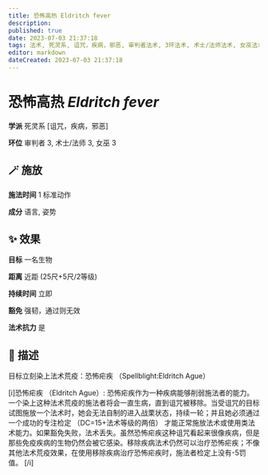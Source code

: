 ```yaml
---
title: 恐怖高热 Eldritch fever
description: 
published: true
date: 2023-07-03 21:37:18
tags: 法术, 死灵系, 诅咒，疾病，邪恶, 审判者法术, 3环法术, 术士/法师法术, 女巫法术
editor: markdown
dateCreated: 2023-07-03 21:37:18
---
```


# **恐怖高热** *Eldritch fever*

**学派** 死灵系 \[诅咒，疾病，邪恶\] 

**环位** 审判者 3, 术士/法师 3, 女巫 3

## 🪄 施放

**施法时间** 1 标准动作

**成分** 语言, 姿势

## ✨ 效果 

**目标** 一名生物 

**距离** 近距 (25尺+5尺/2等级)  

**持续时间** 立即 

**豁免** 强韧，通过则无效

**法术抗力** 是

## 📖 描述

目标立刻染上法术荒疫：恐怖疟疾 （Spellblight:Eldritch Ague）

[i]恐怖疟疾 （Eldritch Ague）: 恐怖疟疾作为一种疾病能够削弱施法者的能力。一个染上这种法术荒疫的施法者将会一直生病，直到诅咒被移除。当受诅咒的目标试图施放一个法术时，她会无法自制的进入战栗状态，持续一轮；并且她必须通过一个成功的专注检定 （DC=15+法术等级的两倍） 才能正常施放法术或使用类法术能力。如果豁免失败，法术丢失。虽然恐怖疟疾这种诅咒看起来很像疾病，但是那些免疫疾病的生物仍然会被它感染。移除疾病法术仍然可以治疗恐怖疟疾；不像其他法术荒疫效果，在使用移除疾病治疗恐怖疟疾时，施法者检定上没有-5罚值。 [/i]
    